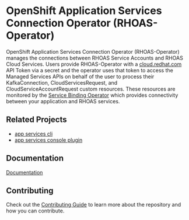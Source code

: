# OpenShift Application Services Connection Operator (RHOAS-Operator)

OpenShift Application Services Connection Operator (RHOAS-Operator) manages the connections between RHOAS Service Accounts and RHOAS Cloud Services. Users provide RHOAS-Operator with a [cloud.redhat.com](https://cloud.redhat.com) API Token via a secret and the operator uses that token to access the Managed Services APIs on behalf of the user to process their KafkaConnection, CloudServicesRequest, and CloudServiceAccountRequest custom resources. These resources are monitored by the [Service Binding Operator](https://github.com/redhat-developer/service-binding-operator) which provides connectivity between your application and RHOAS services.

## Related Projects

 * [app services cli](https://github.com/redhat-developer/app-services-cli)
 * [app services console plugin](https://github.com/redhat-developer/app-services-openshift-console-plugin)

## Documentation

[Documentation](./docs)

## Contributing

Check out the [Contributing Guide](./CONTRIBUTING.adoc) to learn more about the repository and how you can contribute.

